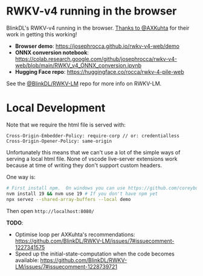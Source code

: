# RWKV-v4 running in the browser
BlinkDL's RWKV-v4 running in the browser. [Thanks to @AXKuhta](https://github.com/BlinkDL/RWKV-LM/issues/7#issuecomment-1221261944) for their work in getting this working!

* **Browser demo**: https://josephrocca.github.io/rwkv-v4-web/demo
* **ONNX conversion notebook**: https://colab.research.google.com/github/josephrocca/rwkv-v4-web/blob/main/RWKV_v4_ONNX_conversion.ipynb
* **Hugging Face repo**: https://huggingface.co/rocca/rwkv-4-pile-web

See the [@BlinkDL/RWKV-LM](https://github.com/BlinkDL/RWKV-LM) repo for more info on RWKV-LM.

# Local Development

Note that we require the html file is served with:

```
Cross-Origin-Embedder-Policy: require-corp // or: credentialless
Cross-Origin-Opener-Policy: same-origin
```

Unfortunately this means that we can't use a lot of the simple ways of serving a local html file.  None of vscode live-server extensions work because at
time of writing they don't support custom headers.

One way is:
```sh
# First install npm.  On windows you can use https://github.com/coreybutler/nvm-windows/releases then restart vscode
nvm install 19 && nvm use 19 # If you don't have npm yet
npx servez --shared-array-buffers --local demo 
```

Then open `http://localhost:8080/`


**TODO**:
* Optimise loop per AXKuhta's recommendations: https://github.com/BlinkDL/RWKV-LM/issues/7#issuecomment-1227341575
* Speed up the initial-state-computation when the code becomes available: https://github.com/BlinkDL/RWKV-LM/issues/7#issuecomment-1228739721
